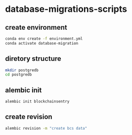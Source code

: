 # database-migrations-scripts

## create environment
```bash
conda env create -f environment.yml
conda activate database-migration
```

## diretory structure
```bash
mkdir postgredb
cd postgredb
```

## alembic init
```bash
alembic init blockchainsentry
```

## create revision
```bash
alembic revision -m "create bcs data"
```



